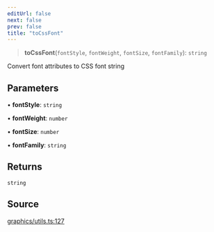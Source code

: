 ```yaml
---
editUrl: false
next: false
prev: false
title: "toCssFont"
---
```


> **toCssFont**(`fontStyle`, `fontWeight`, `fontSize`, `fontFamily`): `string`

Convert font attributes to CSS font string

## Parameters

• **fontStyle**: `string`

• **fontWeight**: `number`

• **fontSize**: `number`

• **fontFamily**: `string`

## Returns

`string`

## Source

[graphics/utils.ts:127](https://github.com/dakhetov/dgmjs/blob/main/packages/core/src/graphics/utils.ts#L127)
